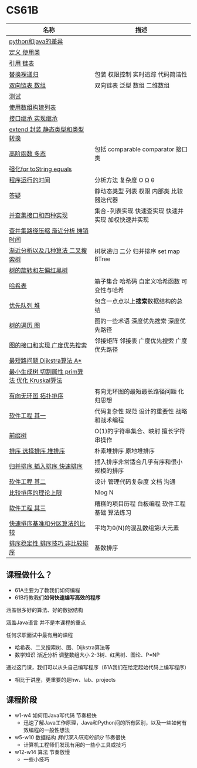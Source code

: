 # CS61B

| 名称 | 描述 |
| - | - |
| [python和java的差异](Unit1.md) | |
| [定义 使用类](Unit2.md) | |
| [引用 链表](Unit3.md) | |
| [替换裸递归](Unit4.md) | 包装 权限控制 实时追踪 代码简洁性 |
| [双向链表 数组](Unit5.md) | 双向链表 泛型 数组 二维数组 |
| [测试](Unit6.md) | |
| [使用数组构建列表](Unit7.md) | |
| [接口继承 实现继承](Unit8.md) | |
| [extend 封装 静态类型和类型转换](Unit9.md) | |
| [高阶函数 多态](Unit10.md) | 包括 comparable comparator 接口类 |
| [强化for toString equals](Unit11.md) | |
| [程序运行的时间](Unit12.md) | 分析方法 复杂度 O Ω θ |
| [答疑](Unit13.md) | 静动态类型 列表 权限 内部类 比较器迭代器 |
| [并查集接口和四种实现](Unit14.md) | 集合-列表实现 快速查实现 快速并实现 加权快速并实现 |
| [查并集路径压缩 渐近分析 摊销时间](Unit15.md) | |
| [渐近分析以及几种算法 二叉搜索树](Unit16.md) | 树状递归 二分 归并排序 set map BTree |
| [树的旋转和左偏红黑树](Unit17.md) | |
| [哈希表](Unit18.md) | 箱子集合 哈希码 自定义哈希函数 可变性与哈希 |
| [优先队列 堆](Unit19.md) | 包含一点点以上**搜索**数据结构的总结 |
| [树的遍历 图](Unit20.md) | 图的一些术语 深度优先搜索 深度优先路径 |
| [图的接口和实现 广度优先搜索](Unit21.md) | 邻接矩阵 邻接表 广度优先搜索 广度优先路径|
| [最短路问题 Dijkstra算法 A*](Unit22.md) | |
| [最小生成树 切割属性 prim算法 优化 Kruskal算法](Unit23.md) | |
| [有向无环图 拓扑排序](Unit24.md) | 有向无环图的最短最长路径问题 化归思想 |
| [软件工程 其一](Unit25.md) | 代码复杂性 规范 设计的重要性 战略和战术编程 |
| [前缀树](Unit26.md) | O(1)的字符串集合、映射 擅长字符串操作 |
| [排序 选择排序 堆排序](Unit27.md) | 朴素堆排序 原地堆排序 | 
| [归并排序 插入排序 快速排序](Unit28.md) | 插入排序非常适合几乎有序和很小规模的排序 |
| [软件工程 其二](Unit29.md) | 设计 管理代码复杂度 文档 沟通 |
| [比较排序的理论上限](Unit30.md) | Nlog N |
| [软件工程 其三](Unit31.md) | 糟糕的项目历程 白板编程 软件工程基础 算法练习 |
| [快速排序基准和分区算法的比较](Unit32.md) | 平均为θ(N)的混乱数组第i大元素 |
| [排序稳定性 排序技巧 非比较排序](Unit33.md) | 基数排序 |

## 课程做什么？

* 61A主要为了教我们如何编程
* 61B将教我们**如何快速编写高效的程序**

涵盖很多好的算法、好的数据结构

涵盖Java语言 并不是本课程的重点

任何求职面试中最有用的课程

* 哈希表、二叉搜索树、图、Dijkstra算法等
* 数学知识 渐近分析 调整数组大小 2-3树、红黑树、图论、P=NP

通过这门课，我们可以从头自己编写程序（61A我们在给定起始代码上编写程序）

* 相比于讲座，更重要的是hw、lab、projects

## 课程阶段

* w1-w4 如何用Java写代码  节奏极快
  * 迅速了解Java工作原理，Java和Python间的所有区别，以及一些如何有效编程的一般性想法
* w5-w10 数据结构 *我们深入研究的部分* 节奏很快
  * 计算机工程师们发现有用的一些小工具或技巧
* w12-w14 算法 节奏放慢
  * 一些小技巧
